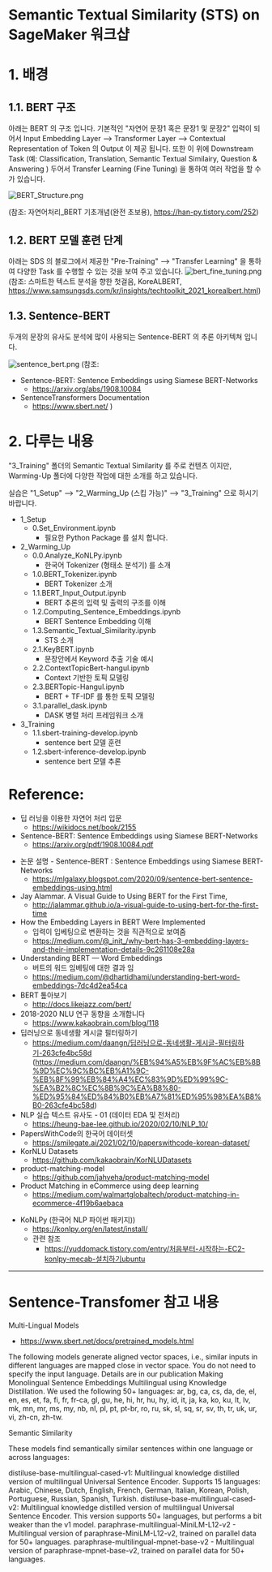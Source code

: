 # Semantic Textual Similarity (STS) on SageMaker 워크샵



# 1. 배경 
## 1.1. BERT 구조

아래는 BERT 의 구조 입니다. 기본적인 "자연어 문장1 혹은 문장1 및 문장2" 입력이 되어서 Input Embedding Layer --> Transformer Layer --> Contextual Representation of Token 의 Output 이 제공 됩니다. 또한 이 위에 Downstream Task (예: Classification, Translation, Semantic Textual Similairy, Question & Answering ) 두어서 Transfer Learning (Fine Tuning) 을 통하여 여러 작업을 할 수가 있습니다. 


![BERT_Structure.png](2_Warming_Up/img/BERT_Structure.png)

(참조: 자연어처리_BERT 기초개념(완전 초보용), https://han-py.tistory.com/252)

## 1.2. BERT 모델 훈련 단계

아래는 SDS 의 블로그에서 제공한 "Pre-Training" --> "Transfer Learning" 을 통하여 다양한 Task 를 수행할 수 있는 것을 보여 주고 있습니다. 
![bert_fine_tuning.png](img/bert_fine_tuning.png)
(참조: 스마트한 텍스트 분석을 향한 첫걸음, KoreALBERT, 
https://www.samsungsds.com/kr/insights/techtoolkit_2021_korealbert.html)

## 1.3. Sentence-BERT

두개의 문장의 유사도 분석에 많이 사용되는 Sentence-BERT 의 추론 아키텍쳐 입니다.

![sentence_bert.png](img/sentence_bert.png)
(참조: 
- Sentence-BERT: Sentence Embeddings using Siamese BERT-Networks
    - https://arxiv.org/abs/1908.10084
- SentenceTransformers Documentation
    - https://www.sbert.net/
)




# 2. 다루는 내용

"3_Training" 폴더의 Semantic Textual Similarity 를 주로 컨텐츠 이지만, Warming-Up 폴더에 다양한 작업에 대한 소개를 하고 있습니다. 

실습은 "1_Setup" --> "2_Warming_Up (스킵 가능)" --> "3_Training" 으로 하시기 바랍니다.

- 1_Setup
    - 0.Set_Environment.ipynb
        - 필요한 Python Package 를 설치 합니다.
- 2_Warming_Up
    - 0.0.Analyze_KoNLPy.ipynb
        - 한국어 Tokenizer (형태소 분석기) 를 소개
    - 1.0.BERT_Tokenizer.ipynb
        - BERT Tokenizer 소개
    - 1.1.BERT_Input_Output.ipynb
        - BERT 추론의 입력 및 출력의 구조를 이해
    - 1.2.Computing_Sentence_Embeddings.ipynb
        - BERT Sentence Embedding 이해
    - 1.3.Semantic_Textual_Similarity.ipynb
        - STS 소개
    - 2.1.KeyBERT.ipynb
        - 문장안에서 Keyword 추출 기술 예시
    - 2.2.ContextTopicBert-hangul.ipynb
        - Context 기반한 토픽 모델링
    - 2.3.BERTopic-Hangul.ipynb
        - BERT + TF-IDF 를 통한 토픽 모델링
    - 3.1.parallel_dask.ipynb        
        - DASK 병렬 처리 프레임워크 소개
- 3_Training
    - 1.1.sbert-training-develop.ipynb 
        - sentence bert 모델 훈련
    - 1.2.sbert-inference-develop.ipynb 
        - sentence bert 모델 추론
        

# Reference:
- 딥 러닝을 이용한 자연어 처리 입문
    - https://wikidocs.net/book/2155
- Sentence-BERT: Sentence Embeddings using Siamese BERT-Networks
    - https://arxiv.org/pdf/1908.10084.pdf
* 논문 설명 - Sentence-BERT : Sentence Embeddings using Siamese BERT-Networks
    * https://mlgalaxy.blogspot.com/2020/09/sentence-bert-sentence-embeddings-using.html
* Jay Alammar. A Visual Guide to Using BERT for the First Time, 
    * http://jalammar.github.io/a-visual-guide-to-using-bert-for-the-first-time
* How the Embedding Layers in BERT Were Implemented
    * 입력이 입베팅으로 변환하는 것을 직관적으로 보여줌
    * https://medium.com/@_init_/why-bert-has-3-embedding-layers-and-their-implementation-details-9c261108e28a
* Understanding BERT — Word Embeddings
    * 버트의 워드 임베팅에 대한 결과 임
    * https://medium.com/@dhartidhami/understanding-bert-word-embeddings-7dc4d2ea54ca
* BERT 톺아보기
    * http://docs.likejazz.com/bert/
* 2018-2020 NLU 연구 동향을 소개합니다
    * https://www.kakaobrain.com/blog/118
* 딥러닝으로 동네생활 게시글 필터링하기
    * https://medium.com/daangn/딥러닝으로-동네생활-게시글-필터링하기-263cfe4bc58d (https://medium.com/daangn/%EB%94%A5%EB%9F%AC%EB%8B%9D%EC%9C%BC%EB%A1%9C-%EB%8F%99%EB%84%A4%EC%83%9D%ED%99%9C-%EA%B2%8C%EC%8B%9C%EA%B8%80-%ED%95%84%ED%84%B0%EB%A7%81%ED%95%98%EA%B8%B0-263cfe4bc58d)
* NLP 실습 텍스트 유사도 - 01 (데이터 EDA 및 전처리)
    * https://heung-bae-lee.github.io/2020/02/10/NLP_10/
* PapersWithCode의 한국어 데이터셋
    * https://smilegate.ai/2021/02/10/paperswithcode-korean-dataset/
* KorNLU Datasets
    * https://github.com/kakaobrain/KorNLUDatasets
* product-matching-model
    * https://github.com/jahyeha/product-matching-model
* Product Matching in eCommerce using deep learning
    * https://medium.com/walmartglobaltech/product-matching-in-ecommerce-4f19b6aebaca
- KoNLPy (한국어 NLP 파이썬 패키지))
    - https://konlpy.org/en/latest/install/
    - 관련 참조
        - https://yuddomack.tistory.com/entry/처음부터-시작하는-EC2-konlpy-mecab-설치하기ubuntu
    
    


---



# Sentence-Transfomer 참고 내용

Multi-Lingual Models
- https://www.sbert.net/docs/pretrained_models.html

The following models generate aligned vector spaces, i.e., similar inputs in different languages are mapped close in vector space. You do not need to specify the input language. Details are in our publication Making Monolingual Sentence Embeddings Multilingual using Knowledge Distillation. We used the following 50+ languages: ar, bg, ca, cs, da, de, el, en, es, et, fa, fi, fr, fr-ca, gl, gu, he, hi, hr, hu, hy, id, it, ja, ka, ko, ku, lt, lv, mk, mn, mr, ms, my, nb, nl, pl, pt, pt-br, ro, ru, sk, sl, sq, sr, sv, th, tr, uk, ur, vi, zh-cn, zh-tw.

Semantic Similarity

These models find semantically similar sentences within one language or across languages:

distiluse-base-multilingual-cased-v1: Multilingual knowledge distilled version of multilingual Universal Sentence Encoder. Supports 15 languages: Arabic, Chinese, Dutch, English, French, German, Italian, Korean, Polish, Portuguese, Russian, Spanish, Turkish.
distiluse-base-multilingual-cased-v2: Multilingual knowledge distilled version of multilingual Universal Sentence Encoder. This version supports 50+ languages, but performs a bit weaker than the v1 model.
paraphrase-multilingual-MiniLM-L12-v2 - Multilingual version of paraphrase-MiniLM-L12-v2, trained on parallel data for 50+ languages.
paraphrase-multilingual-mpnet-base-v2 - Multilingual version of paraphrase-mpnet-base-v2, trained on parallel data for 50+ languages.

